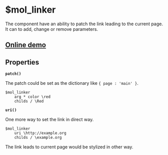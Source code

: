 # $mol_linker

The component have an ability to patch the link leading to the current page. It can to add, change or remove parameters.

## [Online demo](http://eigenmethod.github.io/mol//#demo=mol_linker_demo)

## Properties

**`patch()`**

The patch could be set as the dictionary like `{ page : 'main' }`. 

```
$mol_linker
	arg * color \red
	childs / \Red
```

**`uri()`**

One more way to set the link in direct way.

```
$mol_linker
	uri \http://example.org
	childs / \example.org
```

The link leads to current page would be stylized in other way.
